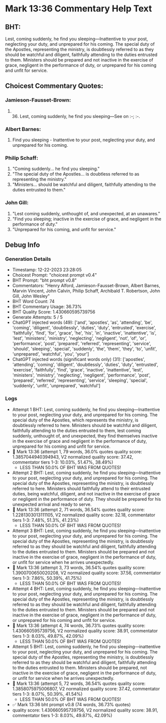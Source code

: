 # Mark 13:36 Commentary Help Text

## BHT:
Lest, coming suddenly, he find you sleeping—Inattentive to your post, neglecting your duty, and unprepared for his coming. The special duty of the Apostles, representing the ministry, is doubtlessly referred to as they should be watchful and diligent, faithfully attending to the duties entrusted to them. Ministers should be prepared and not inactive in the exercise of grace, negligent in the performance of duty, or unprepared for his coming and unfit for service.

## Choicest Commentary Quotes:
### Jamieson-Fausset-Brown:
1. 36. Lest, coming suddenly, he find
	you sleeping—See on :-;
	 :-.


### Albert Barnes:
1. Find you sleeping - Inattentive to your post, neglecting your duty, and unprepared for his coming.


### Philip Schaff:
1. "Coming suddenly... he find you sleeping."
2. "The special duty of the Apostles... is doubtless referred to as representing the ministry."
3. "Ministers... should be watchful and diligent, faithfully attending to the duties entrusted to them."

### John Gill:
1. "Lest coming suddenly, unthought of, and unexpected, at an unawares."
2. "Find you sleeping; inactive in the exercise of grace, and negligent in the performance of duty."
3. "Unprepared for his coming, and unfit for service."


## Debug Info
### Generation Details
- Timestamp: 12-22-2023 23:28:05
- Choicest Prompt: "choicest prompt v0.4"
- BHT Prompt: "bht prompt v0.8"
- Commentators: "Henry Alford, Jamieson-Fausset-Brown, Albert Barnes, Marvin Vincent, John Calvin, Philip Schaff, Archibald T. Robertson, John Gill, John Wesley"
- BHT Word Count: 74
- BHT Commentary Usage: 36.73%
- BHT Quality Score: 1.430660595739756
- Generate Attempts: 5 / 5
- ChatGPT injected words (49):
	['and', 'apostles', 'as', 'attending', 'be', 'coming', 'diligent', 'doubtlessly', 'duties', 'duty', 'entrusted', 'exercise', 'faithfully', 'find', 'for', 'grace', 'he', 'his', 'in', 'inactive', 'inattentive', 'is', 'lest', 'ministers', 'ministry', 'neglecting', 'negligent', 'not', 'of', 'or', 'performance', 'post', 'prepared', 'referred', 'representing', 'service', 'should', 'sleeping', 'special', 'suddenly', 'the', 'them', 'they', 'to', 'unfit', 'unprepared', 'watchful', 'you', 'your']
- ChatGPT injected words (significant words only) (31):
	['apostles', 'attending', 'coming', 'diligent', 'doubtlessly', 'duties', 'duty', 'entrusted', 'exercise', 'faithfully', 'find', 'grace', 'inactive', 'inattentive', 'lest', 'ministers', 'ministry', 'neglecting', 'negligent', 'performance', 'post', 'prepared', 'referred', 'representing', 'service', 'sleeping', 'special', 'suddenly', 'unfit', 'unprepared', 'watchful']

### Logs
- Attempt 1 BHT: Lest, coming suddenly, he find you sleeping—Inattentive to your post, neglecting your duty, and unprepared for his coming. The special duty of the Apostles, which represents the ministry, is doubtlessly referred to here. Ministers should be watchful and diligent, faithfully attending to the duties entrusted to them, lest coming suddenly, unthought of, and unexpected, they find themselves inactive in the exercise of grace and negligent in the performance of duty, unprepared for his coming and unfit for service.
- 🔄 Mark 13:36 (attempt 1, 79 words, 36.0% quotes quality score: 1.3857044940394943, V2 normalized quality score: 37.42, commentator tiers 1-3: 10.03%, 51.47%, 38.49%) 
	- LESS THAN 50.0% OF BHT WAS FROM QUOTES!
- Attempt 2 BHT: Lest, coming suddenly, he find you sleeping—Inattentive to your post, neglecting your duty, and unprepared for his coming. The special duty of the Apostles, representing the ministry, is doubtlessly referred to here. Ministers should faithfully attend to their entrusted duties, being watchful, diligent, and not inactive in the exercise of grace or negligent in the performance of duty. They should be prepared for his unexpected arrival and ready to serve.
- 🔄 Mark 13:36 (attempt 2, 71 words, 36.54% quotes quality score: 1.2281303013111105, V2 normalized quality score: 32.18, commentator tiers 1-3: 7.48%, 51.3%, 41.23%) 
	- LESS THAN 50.0% OF BHT WAS FROM QUOTES!
- Attempt 3 BHT: Lest, coming suddenly, he find you sleeping—Inattentive to your post, neglecting your duty, and unprepared for his coming. The special duty of the Apostles, representing the ministry, is doubtlessly referred to as they should be watchful and diligent, faithfully attending to the duties entrusted to them. Ministers should be prepared and not inactive in the exercise of grace, negligent in the performance of duty, or unfit for service when he arrives unexpectedly.
- 🔄 Mark 13:36 (attempt 3, 73 words, 36.54% quotes quality score: 1.3900700650020208, V2 normalized quality score: 37.56, commentator tiers 1-3: 7.86%, 50.39%, 41.75%) 
	- LESS THAN 50.0% OF BHT WAS FROM QUOTES!
- Attempt 4 BHT: Lest, coming suddenly, he find you sleeping—Inattentive to your post, neglecting your duty, and unprepared for his coming. The special duty of the Apostles, representing the ministry, is doubtlessly referred to as they should be watchful and diligent, faithfully attending to the duties entrusted to them. Ministers should be prepared and not inactive in the exercise of grace, negligent in the performance of duty, or unprepared for his coming and unfit for service.
- 🔄 Mark 13:36 (attempt 4, 74 words, 36.73% quotes quality score: 1.430660595739756, V2 normalized quality score: 38.91, commentator tiers 1-3: 8.03%, 49.87%, 42.09%) 
	- LESS THAN 50.0% OF BHT WAS FROM QUOTES!
- Attempt 5 BHT: Lest, coming suddenly, he find you sleeping—inattentive to your post, neglecting your duty, and unprepared for his coming. The special duty of the Apostles, representing the ministry, is doubtlessly referred to as they should be watchful and diligent, faithfully attending to the duties entrusted to them. Ministers should be prepared, not inactive in the exercise of grace, negligent in the performance of duty, or unfit for service when he arrives unexpectedly.
- 🔄 Mark 13:36 (attempt 5, 72 words, 36.54% quotes quality score: 1.3858075975006807, V2 normalized quality score: 37.42, commentator tiers 1-3: 8.07%, 50.39%, 41.54%) 
	- LESS THAN 50.0% OF BHT WAS FROM QUOTES!
- ✅ Mark 13:36 bht prompt v0.8 (74 words, 36.73% quotes)
- quality score: 1.430660595739756, V2 normalized quality score: 38.91, commentator tiers 1-3: 8.03%, 49.87%, 42.09%)